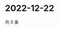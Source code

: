 # 2022-12-22

共 0 条

<!-- BEGIN WEIBO -->
<!-- 最后更新时间 Thu Dec 22 2022 18:14:23 GMT+0800 (China Standard Time) -->

<!-- END WEIBO -->
